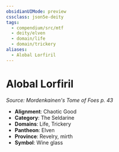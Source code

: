 ```yaml
---
obsidianUIMode: preview
cssclass: json5e-deity
tags:
  - compendium/src/mtf
  - deity/elven
  - domain/life
  - domain/trickery
aliases:
  - Alobal Lorfiril
---
```

# Alobal Lorfiril
*Source: Mordenkainen's Tome of Foes p. 43* 

- **Alignment**: Chaotic Good
- **Category**: The Seldarine
- **Domains**: Life, Trickery
- **Pantheon**: Elven
- **Province**: Revelry, mirth
- **Symbol**: Wine glass